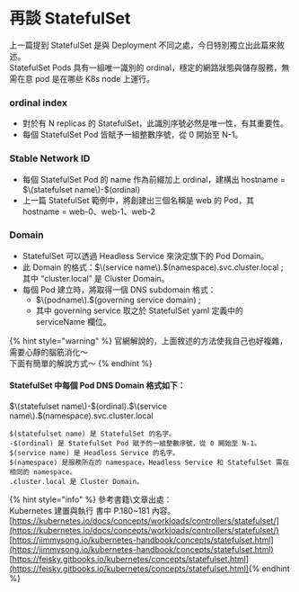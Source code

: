 # 再談 StatefulSet

上一篇提到 StatefulSet 是與 Deployment 不同之處，今日特別獨立出此篇來敘述。   
StatefulSet Pods 具有一組唯一識別的 ordinal，穩定的網路狀態與儲存服務，無需在意 pod 是在哪些 K8s node 上運行。

### ordinal index

* 對於有 N replicas 的 StatefulSet，此識別序號必然是唯一性，有其重要性。
* 每個 StatefulSet Pod 皆賦予一組整數序號，從 0 開始至 N-1。

### Stable Network ID

* 每個 StatefulSet Pod 的 name 作為前綴加上 ordinal，建構出 hostname = $\(statefulset name\)-$\(ordinal\)
* 上一篇 StatefulSet 範例中，將創建出三個名稱是 web 的 Pod，其 hostname = web-0、web-1、web-2

### Domain

* StatefulSet 可以透過 Headless Service 來決定旗下的 Pod Domain。
* 此 Domain 的格式：$\(service name\).$\(namespace\).svc.cluster.local ; 其中 “cluster.local” 是 Cluster Domain。
* 每個 Pod 建立時，將取得一個 DNS subdomain 格式：
  * $\(podname\).$\(governing service domain\) ;
  * 其中 governing service 取之於 StatefulSet yaml 定義中的 serviceName 欄位。

{% hint style="warning" %}
官網解說的，上面敘述的方法使我自己也好複雜，需要心靜的腦筋消化～  
下面有簡單的解說方式～
{% endhint %}

#### StatefulSet 中每個 Pod DNS Domain 格式如下：

$\(statefulset name\)-$\(ordinal\).$\(service name\).$\(namespace\).svc.cluster.local

```text
$(statefulset name) 是 StatefulSet 的名字。
-$(ordinal) 是 StatefulSet Pod 賦予的一組整數序號，從 0 開始至 N-1。
$(service name) 是 Headless Service 的名字。
$(namespace) 是服務所在的 namespace，Headless Service 和 StatefulSet 需在相同的 namespace。
.cluster.local 是 Cluster Domain。
```

{% hint style="info" %}
參考書籍\文章出處：   
Kubernetes 建置與執行 書中 P.180~181 內容。 [https://kubernetes.io/docs/concepts/workloads/controllers/statefulset/](https://kubernetes.io/docs/concepts/workloads/controllers/statefulset/) [https://jimmysong.io/kubernetes-handbook/concepts/statefulset.html](https://jimmysong.io/kubernetes-handbook/concepts/statefulset.html) [https://feisky.gitbooks.io/kubernetes/concepts/statefulset.html](https://feisky.gitbooks.io/kubernetes/concepts/statefulset.html)​
{% endhint %}



